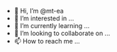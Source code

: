 - 👋 Hi, I’m @mt-ea
- 👀 I’m interested in ...
- 🌱 I’m currently learning ...
- 💞️ I’m looking to collaborate on ...
- 📫 How to reach me ...

<!---
mt-ea/mt-ea is a ✨ special ✨ repository because its `README.md` (this file) appears on your GitHub profile.
You can click the Preview link to take a look at your changes.
--->
